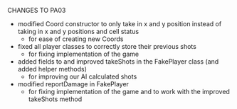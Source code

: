 CHANGES TO PA03


- modified Coord constructor to only take in x and y position instead of taking in x and y positions and cell status
  - for ease of creating new Coords
- fixed all player classes to correctly store their previous shots
  - for fixing implementation of the game
- added fields to and improved takeShots in the FakePlayer class (and added helper methods)
  - for improving our AI calculated shots
- modified reportDamage in FakePlayer 
  - for fixing implementation of the game and to work with the improved takeShots method